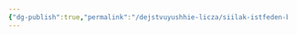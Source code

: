 ```yaml
---
{"dg-publish":true,"permalink":"/dejstvuyushhie-licza/siilak-istfeden-brion/tessar/","dgPassFrontmatter":true}
---
```


